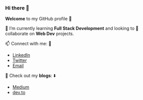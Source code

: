 ### Hi there 👋
**Welcome** to my GitHub profile :pray:

🌱 I’m currently learning **Full Stack Development** and looking to 👯 collaborate on **Web Dev** projects.


📫 Connect with me: :handshake: 
* [LinkedIn](https://www.linkedin.com/in/debajit-mallick/)
* [Twitter](https://twitter.com/MallickDebajit)
* [Email](mallickdebajit3@gmail.com)

:memo: Check out my **blogs**: :arrow_down:
* [Medium](https://medium.com/@mallickdebajit3)
* [dev.to](https://dev.to/debajit13)

<!--
**debajit13/debajit13** is a ✨ _special_ ✨ repository because its `README.md` (this file) appears on your GitHub profile.

Here are some ideas to get you started:


- 🌱 I’m currently learning ...
- 👯 I’m looking to collaborate on ...
- 🤔 I’m looking for help with ...
- 💬 Ask me about ...
- 📫 How to reach me: ...
- 😄 Pronouns: ...
- ⚡ Fun fact: ...
-->
